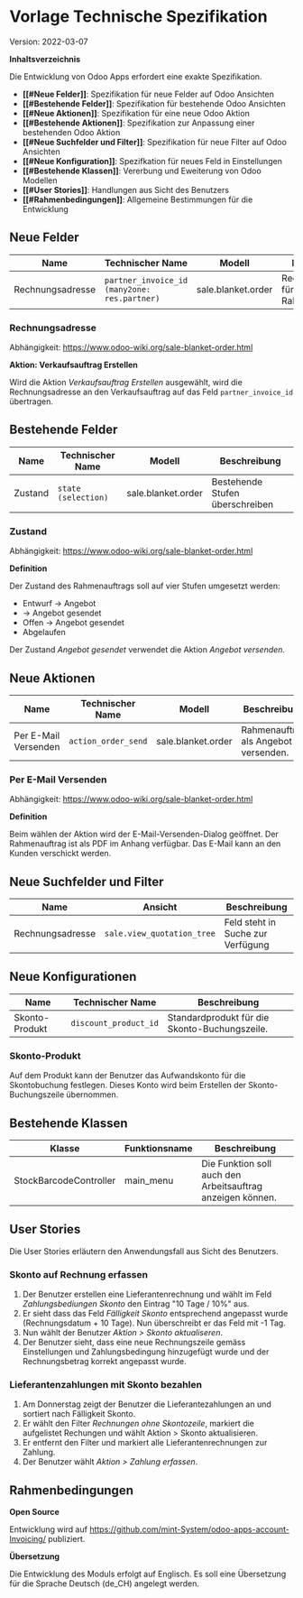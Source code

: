 # Vorlage Technische Spezifikation

Version: 2022-03-07

**Inhaltsverzeichnis**

Die Entwicklung von Odoo Apps erfordert eine exakte Spezifikation.

* **[[#Neue Felder]]**: Spezifikation für neue Felder auf Odoo Ansichten
* **[[#Bestehende Felder]]**: Spezifikation für bestehende Odoo Ansichten
* **[[#Neue Aktionen]]**: Spezifikation für eine neue Odoo Aktion
* **[[#Bestehende Aktionen]]**: Spezifikation zur Anpassung einer bestehenden Odoo Aktion
* **[[#Neue Suchfelder und Filter]]**: Spezifikation für neue Filter auf Odoo Ansichten
* **[[#Neue Konfiguration]]**: Spezifkation für neues Feld in Einstellungen
* **[[#Bestehende Klassen]]**: Vererbung und Eweiterung von Odoo Modellen
* **[[#User Stories]]**: Handlungen aus Sicht des Benutzers
* **[[#Rahmenbedingungen]]**: Allgemeine Bestimmungen für die Entwicklung

## Neue Felder

| Name             | Technischer Name     | Modell             | Beschreibung                        |
| ---------------- | -------------------- | ------------------ | ----------------------------------- |
| Rechnungsadresse | `partner_invoice_id (many2one: res.partner)` | sale.blanket.order | Rechnungsadresse für Rahmenaufträge |

### Rechnungsadresse
Abhängigkeit: <https://www.odoo-wiki.org/sale-blanket-order.html>

**Aktion: Verkaufsauftrag Erstellen**

Wird die Aktion *Verkaufsauftrag Erstellen* ausgewählt, wird die Rechnungsadresse an den Verkaufsauftrag auf das Feld `partner_invoice_id` übertragen.

## Bestehende Felder

| Name    | Technischer Name | Modell             | Beschreibung                    |
| ------- | ---------------- | ------------------ | ------------------------------- |
| Zustand | `state (selection)`          | sale.blanket.order | Bestehende Stufen überschreiben |

### Zustand
Abhängigkeit: <https://www.odoo-wiki.org/sale-blanket-order.html>

**Definition**

Der Zustand des Rahmenauftrags soll auf vier Stufen umgesetzt werden:
*	Entwurf -> Angebot
*	-> Angebot gesendet
*	Offen -> Angebot gesendet
*	Abgelaufen

Der Zustand *Angebot gesendet* verwendet die Aktion *Angebot versenden*.

## Neue Aktionen

| Name                 | Technischer Name    | Modell             | Beschreibung                         |
| -------------------- | ------------------- | ------------------ | ------------------------------------ |
| Per E-Mail Versenden | `action_order_send` | sale.blanket.order | Rahmenauftrag als Angebot versenden. |

### Per E-Mail Versenden
Abhängigkeit: <https://www.odoo-wiki.org/sale-blanket-order.html>

**Definition**

Beim wählen der Aktion wird der E-Mail-Versenden-Dialog geöffnet. Der Rahmenauftrag ist als PDF im Anhang verfügbar. Das E-Mail kann an den Kunden verschickt werden.

## Neue Suchfelder und Filter

| Name             | Ansicht                    | Beschreibung                      |
| ---------------- | -------------------------- | --------------------------------- |
| Rechnungsadresse | `sale.view_quotation_tree` | Feld steht in Suche zur Verfügung |

## Neue Konfigurationen

| Name           | Technischer Name      | Beschreibung                                  |
| -------------- | --------------------- | --------------------------------------------- |
| Skonto-Produkt | `discount_product_id` | Standardprodukt für die Skonto-Buchungszeile. |

### Skonto-Produkt

Auf dem Produkt kann der Benutzer das Aufwandskonto für die Skontobuchung festlegen. Dieses Konto wird beim Erstellen der Skonto-Buchungszeile übernommen.

## Bestehende Klassen

| Klasse                 | Funktionsname | Beschreibung                                               |
| ---------------------- | ------------- | ---------------------------------------------------------- |
| StockBarcodeController | main_menu     | Die Funktion soll auch den Arbeitsauftrag anzeigen können. |

## User Stories

Die User Stories erläutern den Anwendungsfall aus Sicht des Benutzers.

### Skonto auf Rechnung erfassen

1. Der Benutzer erstellen eine Lieferantenrechnung und wählt im Feld *Zahlungsbediungen Skonto* den Eintrag "10 Tage / 10%" aus.
2. Er sieht dass das Feld *Fälligkeit Skonto* entsprechend angepasst wurde (Rechnungsdatum + 10 Tage). Nun überschreibt er das Feld mit -1 Tag.
3. Nun wählt der Benutzer *Aktion > Skonto aktualiseren*.
4. Der Benutzer sieht, dass eine neue Rechnungszeile gemäss Einstellungen und Zahlungsbedingung hinzugefügt wurde und der Rechnungsbetrag korrekt angepasst wurde.

### Lieferantenzahlungen mit Skonto bezahlen

1. Am Donnerstag zeigt der Benutzer die Lieferantezahlungen an und sortiert nach Fälligkeit Skonto.
2. Er wählt den Filter *Rechnungen ohne Skontozeile*, markiert die aufgelistet Rechungen und wählt Aktion > Skonto aktualisieren.
3. Er entfernt den Filter und markiert alle Lieferantenrechnungen zur Zahlung.
4. Der Benutzer wählt *Aktion > Zahlung erfassen*.

## Rahmenbedingungen

**Open Source**

Entwicklung wird auf <https://github.com/mint-System/odoo-apps-account-Invoicing/> publiziert.

**Übersetzung**

Die Entwicklung des Moduls erfolgt auf Englisch. Es soll eine Übersetzung für die Sprache Deutsch (de_CH) angelegt werden.
